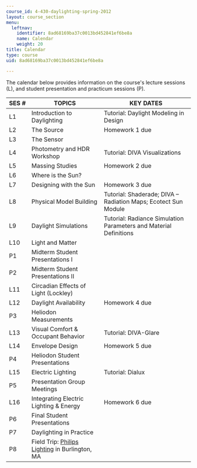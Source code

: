 ```yaml
---
course_id: 4-430-daylighting-spring-2012
layout: course_section
menu:
  leftnav:
    identifier: 8ad68169ba37c0013bd452841ef6be8a
    name: Calendar
    weight: 20
title: Calendar
type: course
uid: 8ad68169ba37c0013bd452841ef6be8a

---
```


The calendar below provides information on the course's lecture sessions (L), and student presentation and practicum sessions (P).

| SES # | TOPICS | KEY DATES |
| --- | --- | --- |
| L1 | Introduction to Daylighting | Tutorial: Daylight Modeling in Design |
| L2 | The Source | Homework 1 due |
| L3 | The Sensor | &nbsp; |
| L4 | Photometry and HDR Workshop | Tutorial: DIVA Visualizations |
| L5 | Massing Studies | Homework 2 due |
| L6 | Where is the Sun? | &nbsp; |
| L7 | Designing with the Sun | Homework 3 due |
| L8 | Physical Model Building | Tutorial: Shaderade; DIVA – Radiation Maps; Ecotect Sun Module |
| L9 | Daylight Simulations | Tutorial: Radiance Simulation Parameters and Material Definitions |
| L10 | Light and Matter | &nbsp; |
| P1 | Midterm Student Presentations I | &nbsp; |
| P2 | Midterm Student Presentations II | &nbsp; |
| L11 | Circadian Effects of Light (Lockley) | &nbsp; |
| L12 | Daylight Availability | Homework 4 due |
| P3 | Heliodon Measurements | &nbsp; |
| L13 | Visual Comfort & Occupant Behavior | Tutorial: DIVA-Glare |
| L14 | Envelope Design | Homework 5 due |
| P4 | Heliodon Student Presentations | &nbsp; |
| L15 | Electric Lighting | Tutorial: Dialux |
| P5 | Presentation Group Meetings | &nbsp; |
| L16 | Integrating Electric Lighting & Energy | Homework 6 due |
| P6 | Final Student Presentations | &nbsp; |
| P7 | Daylighting in Practice | &nbsp; |
| P8 | Field Trip: [Philips Lighting](http://www.usa.lighting.philips.com/) in Burlington, MA |